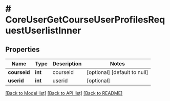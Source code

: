 # # CoreUserGetCourseUserProfilesRequestUserlistInner

## Properties

Name | Type | Description | Notes
------------ | ------------- | ------------- | -------------
**courseid** | **int** | courseid | [optional] [default to null]
**userid** | **int** | userid | [optional]

[[Back to Model list]](../../README.md#models) [[Back to API list]](../../README.md#endpoints) [[Back to README]](../../README.md)
